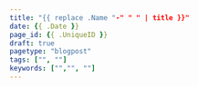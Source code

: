 ```yaml
---
title: "{{ replace .Name "-" " " | title }}"
date: {{ .Date }}
page_id: {{ .UniqueID }}
draft: true
pagetype: "blogpost"
tags: ["", ""]
keywords: ["","", ""]
---
```


